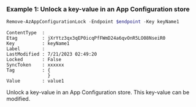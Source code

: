 ### Example 1: Unlock a key-value in an App Configuration store
```powershell
Remove-AzAppConfigurationLock -Endpoint $endpoint -Key keyName1
```

```output
ContentType  :
Etag         : jXrYtz3qx3qEP0icqPfFWmD24a6qvOnR5LO08NseiR0
Key          : keyName1
Label        :
LastModified : 7/21/2023 02:49:20
Locked       : False
SyncToken    : xxxxxx
Tag          : {
               }
Value        : value1
```

Unlock a key-value in an App Configuration store. This key-value can be modified.


